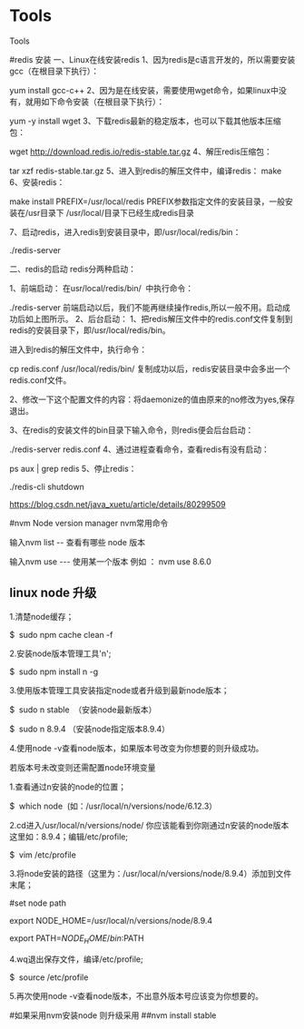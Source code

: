 # Tools
Tools

#redis 安装
一、Linux在线安装redis
1、因为redis是c语言开发的，所以需要安装gcc（在根目录下执行）：

yum install gcc-c++
2、因为是在线安装，需要使用wget命令，如果linux中没有，就用如下命令安装（在根目录下执行）：

yum -y install wget
3、下载redis最新的稳定版本，也可以下载其他版本压缩包：

wget http://download.redis.io/redis-stable.tar.gz
4、解压redis压缩包：

tar xzf redis-stable.tar.gz
5、进入到redis的解压文件中，编译redis：
make
6、安装redis：

make install PREFIX=/usr/local/redis
PREFIX参数指定文件的安装目录，一般安装在/usr目录下
/usr/local/目录下已经生成redis目录

7、启动redis，进入redis到安装目录中，即/usr/local/redis/bin：

./redis-server

二、redis的启动
redis分两种启动：

1、前端启动：
在usr/local/redis/bin/  中执行命令：

./redis-server
前端启动以后，我们不能再继续操作redis,所以一般不用。启动成功后如上图所示。
2、后台启动：
1、把redis解压文件中的redis.conf文件复制到redis的安装目录下，即/usr/local/redis/bin。

进入到redis的解压文件中，执行命令：

cp redis.conf /usr/local/redis/bin/
复制成功以后，redis安装目录中会多出一个redis.conf文件。

2、修改一下这个配置文件的内容：将daemonize的值由原来的no修改为yes,保存退出。

3、在redis的安装文件的bin目录下输入命令，则redis便会后台启动：

./redis-server redis.conf
4、通过进程查看命令，查看redis有没有启动：

ps aux | grep redis
5、停止redis：

./redis-cli shutdown

https://blog.csdn.net/java_xuetu/article/details/80299509


#nvm Node version manager
nvm常用命令

输入nvm list -- 查看有哪些 node 版本

输入nvm use --- 使用某一个版本 例如 ： nvm use 8.6.0


## linux node 升级 

1.清楚node缓存；

$  sudo npm cache clean -f  

2.安装node版本管理工具'n';

$  sudo npm install n -g

3.使用版本管理工具安装指定node或者升级到最新node版本；

$  sudo n stable  （安装node最新版本）

$  sudo n 8.9.4 （安装node指定版本8.9.4）

4.使用node -v查看node版本，如果版本号改变为你想要的则升级成功。

若版本号未改变则还需配置node环境变量

1.查看通过n安装的node的位置；

$  which node  (如：/usr/local/n/versions/node/6.12.3）

2.cd进入/usr/local/n/versions/node/ 你应该能看到你刚通过n安装的node版本这里如：8.9.4；编辑/etc/profile;

$  vim /etc/profile

3.将node安装的路径（这里为：/usr/local/n/versions/node/8.9.4）添加到文件末尾；

#set node path

export NODE_HOME=/usr/local/n/versions/node/8.9.4

export PATH=$NODE_HOME/bin:$PATH

4.wq退出保存文件，编译/etc/profile;

$  source /etc/profile

5.再次使用node -v查看node版本，不出意外版本号应该变为你想要的。


#如果采用nvm安装node 则升级采用
##nvm install stable
